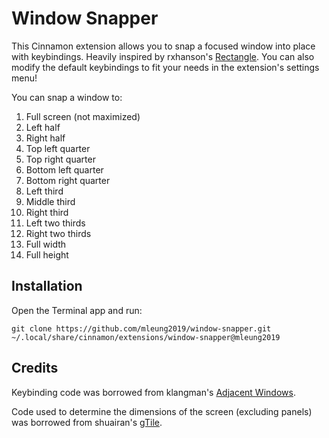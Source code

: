 # Window Snapper

This Cinnamon extension allows you to snap a focused window into place with keybindings. Heavily inspired by rxhanson's [Rectangle](https://github.com/rxhanson/Rectangle/). You can also modify the default keybindings to fit your needs in the extension's settings menu!

You can snap a window to:

1. Full screen (not maximized)
2. Left half
3. Right half
4. Top left quarter
5. Top right quarter
6. Bottom left quarter
7. Bottom right quarter
8. Left third
9. Middle third
10. Right third
11. Left two thirds
12. Right two thirds
13. Full width
14. Full height

## Installation

Open the Terminal app and run:

```
git clone https://github.com/mleung2019/window-snapper.git ~/.local/share/cinnamon/extensions/window-snapper@mleung2019
```

## Credits

Keybinding code was borrowed from klangman's [Adjacent Windows](https://github.com/klangman/Adjacent-Windows).

Code used to determine the dimensions of the screen (excluding panels) was borrowed from shuairan's [gTile](https://github.com/shuairan/gTile).
